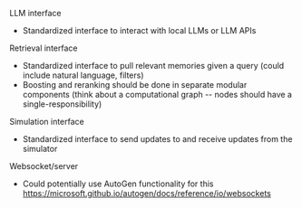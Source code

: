 LLM interface
- Standardized interface to interact with local LLMs or LLM APIs

Retrieval interface
- Standardized interface to pull relevant memories given a query (could include natural language, filters)
- Boosting and reranking should be done in separate modular components (think about a computational graph -- nodes should have a single-responsibility)

Simulation interface
- Standardized interface to send updates to and receive updates from the simulator

Websocket/server
- Could potentially use AutoGen functionality for this https://microsoft.github.io/autogen/docs/reference/io/websockets